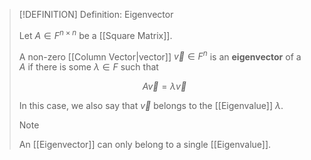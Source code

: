 >[!DEFINITION] Definition: Eigenvector
>
>Let $A \in F^{n \times n}$ be a [[Square Matrix]].
>
>A non-zero [[Column Vector|vector]] $\vec{v} \in F^n$ is an **eigenvector** of a $A$ if there is some $\lambda \in F$ such that
>
>$$
>A\vec{v} = \lambda \vec{v}
>$$
>
>In this case, we also say that $\vec{v}$ belongs to the [[Eigenvalue]] $\lambda$.
>
>>[!NOTE]
>>
>>An [[Eigenvector]] can only belong to a single [[Eigenvalue]].
>>
>